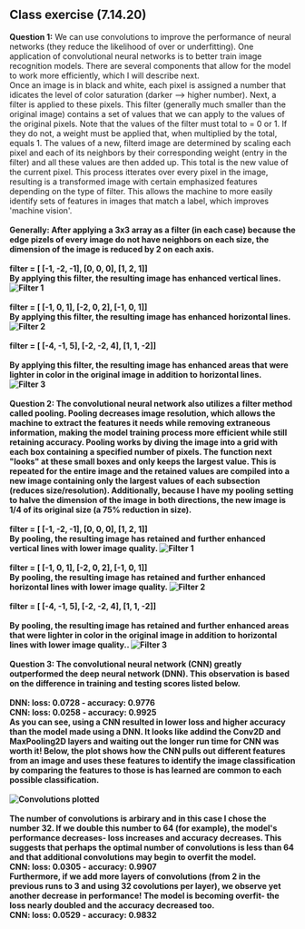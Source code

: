 ## Class exercise (7.14.20)
**Question 1:** We can use convolutions to improve the performance of neural networks (they reduce the likelihood of over or underfitting). One application of convolutional neural networks is to better train image recognition models. There are several components that allow for the model to work more efficiently, which I will describe next.
<br/>Once an image is in black and white, each pixel is assigned a number that idicates the level of color saturation (darker --> higher number). Next, a filter is applied to these pixels. This filter (generally much smaller than the original image) contains a set of values that we can apply to the values of the original pixels. Note that the values of the filter must total to = 0 or 1. If they do not, a weight must be applied that, when multiplied by the total, equals 1. The values of a new, filterd image are determined by scaling each pixel and each of its neighbors by their corresponding weight (entry in the filter) and all these values are then added up. This total is the new value of the current pixel. This process itterates over every pixel in the image, resulting is a transformed image with certain emphasized features depending on the type of filter. This allows the machine to more easily identify sets of features in images that match a label, which improves 'machine vision'.
<br/>
<br/>
<b/> **Generally:** After applying a 3x3 array as a filter (in each case) because the edge pizels of every image do not have neighbors on each size, the dimension of the image is reduced by 2 on each axis.
<br/>
<br/>
filter = [ [-1, -2, -1], [0, 0, 0], [1, 2, 1]]
<br/>
By applying this filter, the resulting image has enhanced vertical lines.
![Filter 1](https://aeraposo.github.io/Data-310-Public-Raposo/pool1.png)
<br/> 
<br/>
filter = [ [-1, 0, 1], [-2, 0, 2], [-1, 0, 1]]
<br/>
By applying this filter, the resulting image has enhanced horizontal lines.
![Filter 2](https://aeraposo.github.io/Data-310-Public-Raposo/pool2.png)
<br/> 
<br/>
filter = [ [-4, -1, 5], [-2, -2, 4], [1, 1, -2]]
<br/>
<br/>
By applying this filter, the resulting image has enhanced areas that were lighter in color in the original image in addition to horizontal lines.
![Filter 3](https://aeraposo.github.io/Data-310-Public-Raposo/pool3.png)
<br/>
<br/>
**Question 2:** The convolutional neural network also utilizes a filter method called pooling. Pooling decreases image resolution, which allows the machine to extract the features it needs while removing extraneous information, making the model training process more efficient while still retaining accuracy. Pooling works by diving the image into a grid with each box containing a specified number of pixels. The function next "looks" at these small boxes and only keeps the largest value. This is repeated for the entire image and the retained values are compiled into a new image containing only the largest values of each subsection (reduces size/resolution). Additionally, because I have my pooling setting to halve the dimension of the image in both directions, the new image is 1/4 of its original size (a 75% reduction in size).
<br/>
<br/>
filter = [ [-1, -2, -1], [0, 0, 0], [1, 2, 1]]
<br/>
By pooling, the resulting image has retained and further enhanced vertical lines with lower image quality.
![Filter 1](https://aeraposo.github.io/Data-310-Public-Raposo/stairs1.png)
<br/> 
<br/>
filter = [ [-1, 0, 1], [-2, 0, 2], [-1, 0, 1]]
<br/>
By pooling, the resulting image has retained and further enhanced horizontal lines with lower image quality.
![Filter 2](https://aeraposo.github.io/Data-310-Public-Raposo/stairs2.png)
<br/> 
<br/>
filter = [ [-4, -1, 5], [-2, -2, 4], [1, 1, -2]]
<br/>
<br/>
By pooling, the resulting image has retained and further enhanced areas that were lighter in color in the original image in addition to horizontal lines with lower image quality..
![Filter 3](https://aeraposo.github.io/Data-310-Public-Raposo/stairs3.png)
<br/>
<br/>
**Question 3:** The convolutional neural network (CNN) greatly outperformed the deep neural network (DNN). This observation is based on the difference in training and testing scores listed below.
<br/>
<br/>**DNN:** loss: 0.0728 - accuracy: 0.9776
<br/>**CNN:** loss: 0.0258 - accuracy: 0.9925
<br/> As you can see, using a CNN resulted in lower loss and higher accuracy than the model made using a DNN. It looks like addind the Conv2D and MaxPooling2D layers and waiting out the longer run time for CNN was worth it! Below, the plot shows how the CNN pulls out different features from an image and uses these features to identify the image classification by comparing the features to those is has learned are common to each possible classification.
<br/>
<br/>
![Convolutions plotted](https://aeraposo.github.io/Data-310-Public-Raposo/number_plot.png)
<br/>
<br/>
The number of convolutions is arbirary and in this case I chose the number 32. If we double this number to 64 (for example), the model's performance decreases- loss increases and accuracy decreases. This suggests that perhaps the optimal number of convolutions is less than 64 and that additional convolutions may begin to overfit the model.
<br/>**CNN:** loss: 0.0305 - accuracy: 0.9907
<br/> Furthermore, if we add more layers of convolutions (from 2 in the previous runs to 3 and using 32 covolutions per layer), we observe yet another decrease in performance! The model is becoming overfit- the loss nearly doubled and the accuracy decreased too.
<br/>**CNN:** loss: 0.0529 - accuracy: 0.9832
